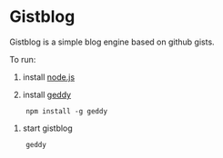 Gistblog
========

Gistblog is a simple blog engine based on github gists.

To run:

1. install [node.js](https://github.com/joyent/node/wiki/Installation)

1. install [geddy](http://geddyjs.org/)

```
    npm install -g geddy
```    

1. start gistblog

```
    geddy
```